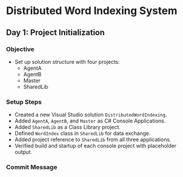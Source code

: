 
# Distributed Word Indexing System

## Day 1: Project Initialization

### Objective
- Set up solution structure with four projects:
  - AgentA
  - AgentB
  - Master
  - SharedLib

### Setup Steps
- Created a new Visual Studio solution `DistributedWordIndexing`.
- Added `AgentA`, `AgentB`, and `Master` as C# Console Applications.
- Added `SharedLib` as a Class Library project.
- Defined `WordIndex` class in `SharedLib` for data exchange.
- Added project reference to `SharedLib` from all three applications.
- Verified build and startup of each console project with placeholder output.

### Commit Message
